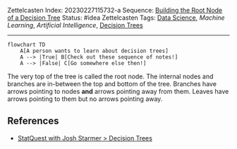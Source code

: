 Zettelcasten Index: 20230227115732-a
Sequence: [Building the Root Node of a Decision Tree](Building%20The%20Root%20Node%20of%20a%20Decision%20Tree.md)
Status: #idea
Zettelcasten Tags: [Data Science](../map-of-content/Data%20Science.md), *Machine Learning*, *Artificial Intelligence*, [Decision Trees](Decision%20Trees.md)

---

````mermaid
flowchart TD
    A[A person wants to learn about decision trees]
    A --> |True| B[Check out these sequence of notes!]
    A --> |False| C[Go somewhere else then!]
````

The very top of the tree is called the root node. The internal nodes and branches are in-between the top and bottom of the tree. Branches have arrows pointing to nodes **and** arrows pointing away from them. Leaves have arrows pointing to them but no arrows pointing away.

## References

* [StatQuest with Josh Starmer > Decision Trees](../references/StatQuest%20with%20Josh%20Starmer.md#decision-trees)
